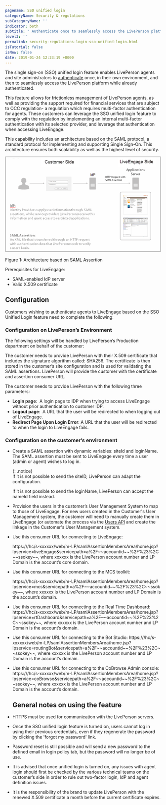 ```yaml
---
pagename: SSO unified login
categoryName: Security & regulations
subCategoryName: ''
indicator: both
subtitle: " Authenticate once to seamlessly access the LivePerson platform"
level3: ''
permalink: security-regulations-login-sso-unified-login.html
isTutorial: false
isNew: false
date: 2019-01-24 12:23:19 +0000
---
```

The single sign-on (SSO) unified login feature enables LivePerson agents and site administrators to [authenticate]( https://developers.liveperson.com/mobile-sdk-and-web-authentication-introduction.html) once, in their own environment, and then to seamlessly access the LivePerson platform while already authenticated.

This feature allows for frictionless management of LivePerson agents, as well as providing the support required for financial services that are subject to OCC regulation- a regulation which requires multi-factor authentication for agents. These customers can leverage the SSO unified login feature to comply with the regulation by implementing an internal multi-factor authentication with its selected provider, and leverage that authentication when accessing LiveEngage.

This capability includes an architecture based on the SAML protocol, a standard protocol for implementing and supporting Single Sign-On. This architecture ensures both scalability as well as the highest level of security.

![](/img/sso-unified-login1.png)

Figure 1: Architecture based on SAML Assertion

Prerequisites for LiveEngage:

* SAML-enabled IdP server
* Valid X.509 certificate

## Configuration

Customers wishing to authenticate agents to LiveEngage based on the SSO Unified Login feature need to complete the following:

### Configuration on LivePerson’s Environment

The following settings will be handled by LivePerson’s Production department on behalf of the customer:

The customer needs to provide LivePerson with their X.509 certificate that includes the signature algorithm called: SHA256. The certificate is then stored in the customer’s site configuration and is used for validating the SAML assertions. LivePerson will provide the customer with the certificate and assertion consumer URL.

The customer needs to provide LivePerson with the following three parameters:

* **Login page**:  A login page to IDP when trying to access LiveEngage without prior authentication to customer IDP.
* **Logout page**:  A URL that the user will be redirected to when logging out of LiveEngage.
* **Redirect Page Upon Login Error**: A URL that the user will be redirected to when the login to LiveEngage fails.

### Configuration on the customer’s environment

* Create a SAML assertion with dynamic variables: siteId and loginName. The SAML assertion must be sent to LiveEngage every time a user (admin or agent) wishes to log in.

  {: .notice}  
  If it is not possible to send the siteID, LivePerson can adapt the configuration.

  If it is not possible to send the loginName, LivePerson can accept the nameId field instead.
* Provision the users in the customer’s User Management System to map to those of LiveEngage. For new users created in the Customer's User Management system, the customer will need to manually create them in LiveEngage (or automate the process via the [Users API](https://developers.liveperson.com/administration-users-overview.html) and create the linkage in the Customer's User Management system.
* Use this consumer URL for connecting to LiveEngage:

  https://<LP Domain>/hc/s-xxxxxx/web/m-LP/samlAssertionMembersArea/home.jsp?lpservice=liveEngage&servicepath=a%2F\~\~accountid\~\~%2F%23%2C\~\~ssokey\~\~, where xxxxxx is the LivePerson account number and LP Domain is the account’s core domain.
* Use this consumer URL for connecting to the MCS toolkit:

  https://<LPDomain>/hc/s-xxxxxx/web/m-LP/samlAssertionMembersArea/home.jsp?lpservice=mcs&servicepath=a%2F\~\~accountid\~\~%2F%23%2C\~\~ssokey\~\~, where xxxxxx is the LivePerson account number and LP Domain is the account’s domain.
* Use this consumer URL for connecting to the Real Time Dashboard: https://<LPDomain>/hc/s-xxxxxx/web/m-LP/samlAssertionMembersArea/home.jsp?lpservice=rtDashboard&servicepath=a%2F\~\~accountid\~\~%2F%23%2C\~\~ssokey\~\~, where xxxxxx is the LivePerson account number and LP Domain is the account’s domain.
* Use this consumer URL for connecting to the Bot Studio: https://<LPDomain>/hc/s-xxxxxx/web/m-LP/samlAssertionMembersArea/home.jsp?lpservice=routingBot&servicepath=a%2F\~\~accountid\~\~%2F%23%2C\~\~ssokey\~\~, where xxxxxx is the LivePerson account number and LP Domain is the account’s domain.
* Use this consumer URL for connecting to the CoBrowse Admin console: https://<LPDomain>/hc/s-xxxxxx/web/m-LP/samlAssertionMembersArea/home.jsp?lpservice=coBrowse&servicepath=a%2F\~\~accountid\~\~%2F%23%2C\~\~ssokey\~\~, where xxxxxx is the LivePerson account number and LP Domain is the account’s domain.

  ## General notes on using the feature
* HTTPS must be used for communication with the LivePerson servers.
* Once the SSO unified login feature is turned on, users cannot log in using their previous credentials, even if they regenerate the password by clicking the 'forgot my password' link.
* Password reset is still possible and will send a new password to the defined email in login policy tab, but the password will no longer be of use.
* It is advised that once unified login is turned on, any issues with agent login should first be checked by the various technical teams on the customer’s side in order to rule out two-factor login, IdP and agent definition issues.
* It is the responsibility of the brand to update LivePerson with the renewed X.509 certificate a month before the current certificate expires.
